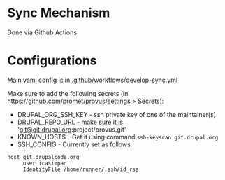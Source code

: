 # Sync Mechanism

Done via Github Actions

# Configurations

Main yaml config is in .github/workflows/develop-sync.yml

Make sure to add the following secrets (in https://github.com/promet/provus/settings > Secrets):

* DRUPAL_ORG_SSH_KEY - ssh private key of one of the maintainer(s)
* DRUPAL_REPO_URL - make sure it is 'git@git.drupal.org:project/provus.git'
* KNOWN_HOSTS - Get it using command `ssh-keyscan git.drupal.org`
* SSH_CONFIG - Currently set as follows:
```
host git.drupalcode.org
     user icasimpan
     IdentityFile /home/runner/.ssh/id_rsa
```
